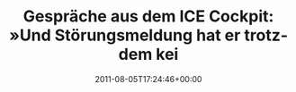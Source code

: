 ---
retweeted: false
source: <a href="http://itunes.apple.com/us/app/twitter/id409789998?mt=12" rel="nofollow">Twitter
  for Mac</a>
entities:
  hashtags: []
  symbols: []
  user_mentions: []
  urls: []
display_text_range:
- '0'
- '135'
favorite_count: '0'
id_str: '99531302923014145'
truncated: false
retweet_count: '0'
id: '99531302923014145'
created_at: Fri Aug 05 17:24:46 +0000 2011
favorited: false
full_text: 'Gespräche aus dem ICE Cockpit: »Und Störungsmeldung hat er trotzdem keine
  angezeigt?« - »Nee« - »Hmm. Na gut. Dann schönen Feierabend!«'
lang: de
tags:
- pesos/twitter
date: '2011-08-05T17:24:46+00:00'
src: https://twitter.com/bascht/status/99531302923014145
original_url: https://twitter.com/bascht/status/99531302923014145
type: twitter_tweet
text: 'Gespräche aus dem ICE Cockpit: »Und Störungsmeldung hat er trotzdem keine angezeigt?«
  - »Nee« - »Hmm. Na gut. Dann schönen Feierabend!«'
title: 'Gespräche aus dem ICE Cockpit: »Und Störungsmeldung hat er trotzdem kei'

---